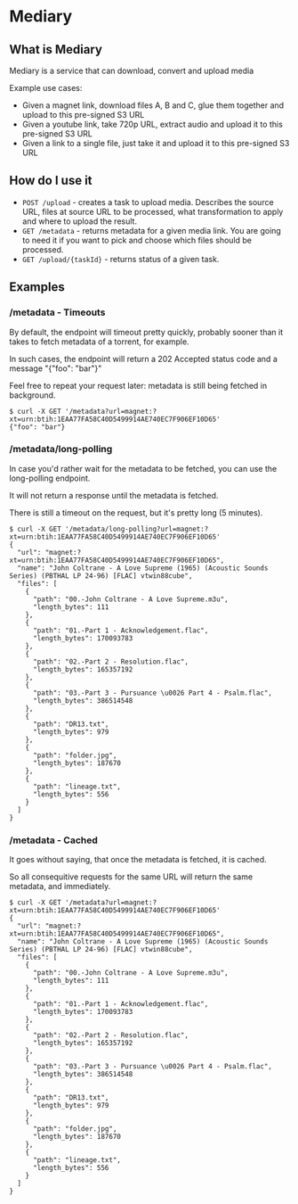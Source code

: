 # Mediary

## What is Mediary
Mediary is a service that can download, convert and upload media

Example use cases:

- Given a magnet link, download files A, B and C, glue them together and upload to this pre-signed S3 URL
- Given a youtube link, take 720p URL, extract audio and upload it to this pre-signed S3 URL
- Given a link to a single file, just take it and upload it to this pre-signed S3 URL

## How do I use it
- `POST /upload` - creates a task to upload media. Describes the source URL, files at source URL 
to be processed, what transformation to apply and where to upload the result.
- `GET /metadata` - returns metadata for a given media link. You are going to need it if you want 
to pick and choose which files should be processed.
- `GET /upload/{taskId}` - returns status of a given task.

## Examples

<!-- start autogenerated samples -->
### /metadata - Timeouts

By default, the endpoint will timeout pretty quickly, 
probably sooner than it takes to fetch metadata of a torrent, for example.

In such cases, the endpoint will return a 202 Accepted status code and a message "{"foo": "bar"}"

Feel free to repeat your request later: metadata is still being fetched in background.

```
$ curl -X GET '/metadata?url=magnet:?xt=urn:btih:1EAA77FA58C40D5499914AE740EC7F906EF10D65'
{"foo": "bar"}
```


### /metadata/long-polling

In case you'd rather wait for the metadata to be fetched, you can use the long-polling endpoint.

It will not return a response until the metadata is fetched.

There is still a timeout on the request, but it's pretty long (5 minutes).
```
$ curl -X GET '/metadata/long-polling?url=magnet:?xt=urn:btih:1EAA77FA58C40D5499914AE740EC7F906EF10D65'
{
  "url": "magnet:?xt=urn:btih:1EAA77FA58C40D5499914AE740EC7F906EF10D65",
  "name": "John Coltrane - A Love Supreme (1965) (Acoustic Sounds Series) (PBTHAL LP 24-96) [FLAC] vtwin88cube",
  "files": [
    {
      "path": "00.-John Coltrane - A Love Supreme.m3u",
      "length_bytes": 111
    },
    {
      "path": "01.-Part 1 - Acknowledgement.flac",
      "length_bytes": 170093783
    },
    {
      "path": "02.-Part 2 - Resolution.flac",
      "length_bytes": 165357192
    },
    {
      "path": "03.-Part 3 - Pursuance \u0026 Part 4 - Psalm.flac",
      "length_bytes": 386514548
    },
    {
      "path": "DR13.txt",
      "length_bytes": 979
    },
    {
      "path": "folder.jpg",
      "length_bytes": 187670
    },
    {
      "path": "lineage.txt",
      "length_bytes": 556
    }
  ]
}
```


### /metadata - Cached

It goes without saying, that once the metadata is fetched, it is cached.

So all consequitive requests for the same URL will return the same metadata, and immediately.
```
$ curl -X GET '/metadata?url=magnet:?xt=urn:btih:1EAA77FA58C40D5499914AE740EC7F906EF10D65'
{
  "url": "magnet:?xt=urn:btih:1EAA77FA58C40D5499914AE740EC7F906EF10D65",
  "name": "John Coltrane - A Love Supreme (1965) (Acoustic Sounds Series) (PBTHAL LP 24-96) [FLAC] vtwin88cube",
  "files": [
    {
      "path": "00.-John Coltrane - A Love Supreme.m3u",
      "length_bytes": 111
    },
    {
      "path": "01.-Part 1 - Acknowledgement.flac",
      "length_bytes": 170093783
    },
    {
      "path": "02.-Part 2 - Resolution.flac",
      "length_bytes": 165357192
    },
    {
      "path": "03.-Part 3 - Pursuance \u0026 Part 4 - Psalm.flac",
      "length_bytes": 386514548
    },
    {
      "path": "DR13.txt",
      "length_bytes": 979
    },
    {
      "path": "folder.jpg",
      "length_bytes": 187670
    },
    {
      "path": "lineage.txt",
      "length_bytes": 556
    }
  ]
}
```

<!-- stop autogenerated samples -->

